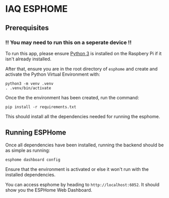 # IAQ ESPHOME

## Prerequisites
### !! You may need to run this on a seperate device !!

To run this app, please ensure [Python 3](https://www.python.org/) is installed on the Raspbery Pi if it isn't already installed.

After that, ensure you are in the root directory of `esphome` and create and activate the Python Virtual Environment with:
```
python3 -m venv .venv
. .venv/bin/activate
```

Once the the environment has been created, run the command:
```
pip install -r requirements.txt
```
This should install all the dependencies needed for running the esphome.

## Running ESPHome
Once all dependencies have been installed, running the backend should be as simple as running:
```
esphome dashboard config
```
Ensure that the environment is activated or else it won't run with the installed dependencies.

You can access esphome by heading to `http://localhost:6052`. It should show you the ESPHome Web Dashboard.